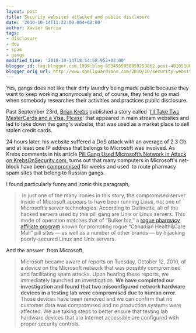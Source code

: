 ```yaml
---
layout: post
title: Security websites attacked and public disclosure
date: '2010-10-14T11:22:00.004+02:00'
author: Xavier Garcia
tags:
- disclosure
- dos
- spam
- gangs
modified_time: '2010-10-14T18:54:58.953+02:00'
blogger_id: tag:blogger.com,1999:blog-8534555958859253862.post-4010510056790581169
blogger_orig_url: http://www.shellguardians.com/2010/10/security-websites-attacked-and-public.html
---
```

Yes, gangs does not like their dirty laundry being made public because they want to keep working anonymously and, of course, they tend to go mad when somebody researches their activities and practices public disclosure.  
  
Past September 23rd, [Brian Krebs](http://krebsonsecurity.com/) published a story called '[I’ll Take Two MasterCards and a Visa, Please](http://krebsonsecurity.com/2010/09/ill-take-2-mastercards-and-a-visa-please/)' that appeared in main stream websites and led to take down the gang's website, that was used as a market place to sell stolen credit cards.  
  
24 hours later, his website suffered a DoS attack with an average of 2.3 Gb and at least one IP address that belongs to Microsoft was involved. As Krebs comments in his article [Pill Gang Used Microsoft’s Network in Attack on KrebsOnSecurity.com](http://krebsonsecurity.com/2010/10/pill-gang-used-microsofts-network-to-attack-krebsonsecurity-com/), turns out that many computers in Microsoft's net-block have been [compromised](http://www.theregister.co.uk/2010/10/12/microsoft_ips_hijacked/) for weeks and used  to route pharmacy spam sites that belong to Russian gangs.  
  
I found particularly funny and ironic this paragraph,  

>  In just one of the many ironies in this story, the compromised server inside of Microsoft appears to have been running Linux, not one of Microsoft’s server technologies. According to Guilmette, all of the hacked servers used by this pill gang are Unix or Linux servers. This mode of operation matches that of “Bulker.biz,” a [rogue pharmacy affiliate program](http://spamtrackers.eu/wiki/index.php/Bulker.biz) known for promoting rogue “Canadian Health&Care Mall” pill sites — as well as a number of other brands — by hijacking poorly-secured Linux and Unix servers.

  
And the answer  from Microsoft,  

> Microsoft became aware of reports on Tuesday, October 12, 2010, of a device on the Microsoft network that was possibly compromised and facilitating spam attacks. Upon hearing these reports, we immediately launched an investigation. **We have completed our investigation and found that two misconfigured network hardware devices in a testing lab were compromised due to human error.** Those devices have been removed and we can confirm that no customer data was compromised and no production systems were affected. We are taking steps to better ensure that testing lab hardware devices that are Internet accessible are configured with proper security controls.
